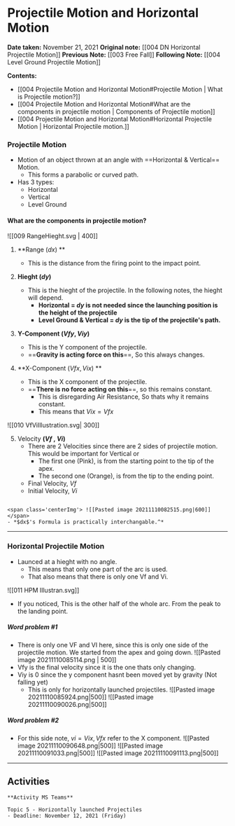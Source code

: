 
# Projectile Motion and Horizontal Motion

**Date taken:** November 21, 2021
**Original note:** [[004 DN  Horizontal Projectile Motion]]
**Previous Note:** [[003 Free Fall]]
**Following Note:**   [[004 Level Ground Projectile Motion]]


**Contents:**
- [[004 Projectile Motion and Horizontal Motion#Projectile Motion | What is Projectile motion?]]
- [[004 Projectile Motion and Horizontal Motion#What are the components in projectile motion | Components of Projectile motion]]
- [[004 Projectile Motion and Horizontal Motion#Horizontal Projectile Motion | Horizontal Projectile motion.]]
### Projectile Motion
- Motion of an object thrown at an angle with  ==Horizontal & Vertical== Motion.
	- This forms a parabolic or curved path.
- Has 3 types:
	- Horizontal
	- Vertical
	- Level Ground

#### What are the components in projectile motion?

<span class='centerImg'> ![[009 RangeHieght.svg | 400]]  </span>

1. **Range ($dx$) **
	- This is the distance from the firing point to the impact point.

2. **Hieght ($dy$)**
	- This is the hieght of the projectile. In the following notes, the hieght will depend.
		- **Horizontal  = $dy$ is not needed since the launching position is the height of the projectile**
		- **Level Ground & Vertical = $dy$ is the tip of the projectile's path.**
	
3. **Y-Component ($Vfy, Viy$)**
	- This is the Y component of the projectile. 
	-  ==**Gravity is acting force on this**==, So this always changes.

4. **X-Component ($Vfx, Vix$) **
	- This is the X component of the projectile.
	- ==**There is no force acting on this**==, so this remains constant. 
		- This is disregarding Air Resistance, So thats why it remains constant.
		- This means that $Vix = Vfx$

<span class='centerImg'> ![[010 VfViIllustration.svg| 300]]  </span>

5. Velocity **($Vf$ , $Vi$)**
	- There are 2 Velocities since there are 2 sides of projectile motion. This would be important for Vertical or 
		- The first one (Pink), is from the starting point to the tip of the apex.
		- The second one (Orange), is from the tip to the ending point.
	- Final Velocity, $Vf$
	- Initial Velocity, $Vi$

```ad-form

<span class='centerImg'> ![[Pasted image 20211110082515.png|600]]  </span>
- *$dx$'s Formula is practically interchangable.^*

```
---
###  Horizontal Projectile Motion
- Launced at a hieght with no angle.
	- This means that only one part of the arc is used.
	- That also means that there is only one Vf and Vi.


<span class='centerImg'> ![[011 HPM Illustran.svg]]  </span>

- If you noticed, This is the other half of the whole arc. From the peak to the landing point.

##### Word problem #1
-  There is only one VF and VI here, since this is only one side of the projectile motion. We started from the apex and going down.
![[Pasted image 20211110085114.png | 500]]
- Vfy is the final velocity since it is the one thats only changing.
- Viy is 0 since the y component hasnt been moved yet by gravity (Not falling yet)
	- This is only for horizontally launched projectiles.
![[Pasted image 20211110085924.png|500]]
![[Pasted image 20211110090026.png|500]]


##### Word problem #2
- For this side note, $vi = Vix, Vfx$  refer to the X component.
![[Pasted image 20211110090648.png|500]]
![[Pasted image 20211110091033.png|500]]
![[Pasted image 20211110091113.png|500]]




---


## Activities

```ad-act
**Activity MS Teams**

Topic 5 - Horizontally launched Projectiles 
- Deadline: November 12, 2021 (Friday)

```

